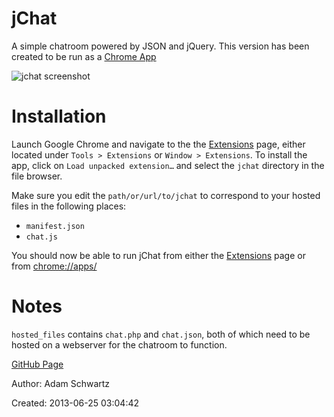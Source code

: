 jChat
=====

A simple chatroom powered by JSON and jQuery.
This version has been created to be run as a [Chrome App](https://developer.chrome.com/apps/about_apps)

![jchat screenshot](https://raw.github.com/daschwa/jchat/screenshots/day3.png)

# Installation
Launch Google Chrome and navigate to the the [Extensions](chrome://extensions/) page, either located under `Tools > Extensions` or `Window > Extensions`.
To install the app, click on `Load unpacked extension…` and select the `jchat` directory in the file browser.

Make sure you edit the `path/or/url/to/jchat` to correspond to your hosted files in the following places:

- `manifest.json`
- `chat.js`

You should now be able to run jChat from either the [Extensions](chrome://extensions/) page or from [chrome://apps/](chrome://apps/)


# Notes
`hosted_files` contains `chat.php` and `chat.json`, both of which need to be hosted on a webserver for the chatroom to function.

[GitHub Page](https://github.com/daschwa/jchat)

Author: Adam Schwartz

Created: 2013-06-25 03:04:42